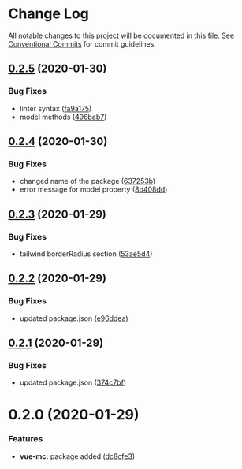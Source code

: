 # Change Log

All notable changes to this project will be documented in this file.
See [Conventional Commits](https://conventionalcommits.org) for commit guidelines.

## [0.2.5](https://git.awescode.com/awes-io/collection/compare/@awes-io/vue-mc@0.2.4...@awes-io/vue-mc@0.2.5) (2020-01-30)


### Bug Fixes

* linter syntax ([fa9a175](https://git.awescode.com/awes-io/collection/commits/fa9a1752d298ed1d56caf8418ad5301797d20b19))
* model methods ([496bab7](https://git.awescode.com/awes-io/collection/commits/496bab7c78008bb42b817247aed4eaca6fcdd3c6))





## [0.2.4](https://git.awescode.com/awes-io/collection/compare/@awes-io/vue-mc@0.2.3...@awes-io/vue-mc@0.2.4) (2020-01-30)


### Bug Fixes

* changed name of the package ([637253b](https://git.awescode.com/awes-io/collection/commits/637253b646dd03ab2d735ed9b36d43f7b9e3e037))
* error message for model property ([8b408dd](https://git.awescode.com/awes-io/collection/commits/8b408ddac8a0db28a86fbbf17d32f6a11c556f82))





## [0.2.3](https://git.awescode.com/awes-io/collection/compare/@awes-io/vue-mc@0.2.2...@awes-io/vue-mc@0.2.3) (2020-01-29)

### Bug Fixes

* tailwind borderRadius section ([53ae5d4](https://git.awescode.com/awes-io/collection/commits/53ae5d40bb9cb6edcae73d9daa2cb3ac4b652c94))

## [0.2.2](https://git.awescode.com/awes-io/collection/compare/@awes-io/vue-mc@0.2.1...@awes-io/vue-mc@0.2.2) (2020-01-29)

### Bug Fixes

* updated package.json ([e96ddea](https://git.awescode.com/awes-io/collection/commits/e96ddea2bd8a306ffcb3f2a47744e7af6ae924b0))

## [0.2.1](https://git.awescode.com/awes-io/collection/compare/@awes-io/vue-mc@0.2.0...@awes-io/vue-mc@0.2.1) (2020-01-29)

### Bug Fixes

* updated package.json ([374c7bf](https://git.awescode.com/awes-io/collection/commits/374c7bf218a8f7d9825de6145e3b9106a7cde3a4))

# 0.2.0 (2020-01-29)

### Features

* **vue-mc:** package added ([dc8cfe3](https://git.awescode.com/awes-io/collection/commits/dc8cfe379fc31fec9e1693bd3cc76ac896e94163))
